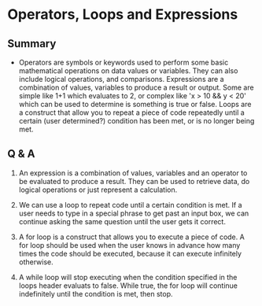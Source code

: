 # Operators, Loops and Expressions

## Summary 

- Operators are symbols or keywords used to perform some basic mathematical operations on data values or variables. They can also include logical operations, and comparisons. Expressions are a combination of values, variables to produce a result or output. Some are simple like 1+1 which evaluates to 2, or complex like 'x > 10 && y < 20' which can be used to determine is something is true or false. Loops are a construct that allow you to repeat a piece of code repeatedly until a certain (user determined?) condition has been met, or is no longer being met.

## Q & A

1. An expression is a combination of values, variables and an operator to be evaluated to produce a result. They can be used to retrieve data, do logical operations or just represent a calculation.

2. We can use a loop to repeat code until a certain condition is met. If a user needs to type in a special phrase to get past an input box, we can continue asking the same question until the user gets it correct.

3. A for loop is a construct that allows you to execute a piece of code. A for loop should be used when the user knows in advance how many times the code should be executed, because it can execute infinitely otherwise.

4. A while loop will stop executing when the condition specified in the loops header evaluats to false. While true, the for loop will continue indefinitely until the condition is met, then stop.